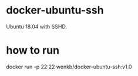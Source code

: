 # docker-ubuntu-ssh
Ubuntu 18.04 with SSHD.

# how to run
docker run -p 22:22 wenkb/docker-ubuntu-ssh:v1.0
